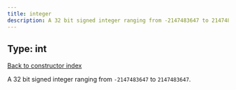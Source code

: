 ```yaml
---
title: integer
description: A 32 bit signed integer ranging from -2147483647 to 2147483647
---
```

## Type: int  
[Back to constructor index](index.md)

A 32 bit signed integer ranging from `-2147483647` to `2147483647`.
